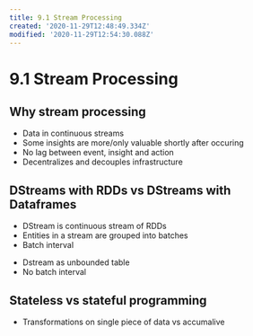 ```yaml
---
title: 9.1 Stream Processing
created: '2020-11-29T12:48:49.334Z'
modified: '2020-11-29T12:54:30.088Z'
---
```


# 9.1 Stream Processing

## Why stream processing
- Data in continuous streams
- Some insights are more/only valuable shortly after occuring
- No lag between event, insight and action
- Decentralizes and decouples infrastructure

## DStreams with RDDs vs DStreams with Dataframes
- DStream is continuous stream of RDDs
- Entities in a stream are grouped into batches
- Batch interval
+ Dstream as unbounded table
+ No batch interval

## Stateless vs stateful programming
- Transformations on single piece of data vs accumalive

